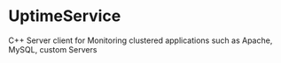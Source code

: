 # UptimeService
C++ Server client for Monitoring clustered applications such as Apache, MySQL, custom Servers
